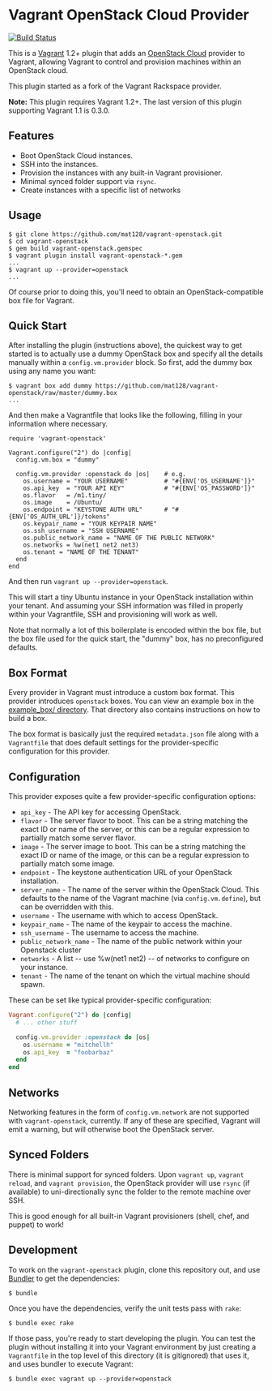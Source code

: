 # Vagrant OpenStack Cloud Provider
[![Build Status](https://travis-ci.org/mat128/vagrant-openstack.png?branch=master)](https://travis-ci.org/mat128/vagrant-openstack)

This is a [Vagrant](http://www.vagrantup.com) 1.2+ plugin that adds an
[OpenStack Cloud](http://www.openstack.org) provider to Vagrant,
allowing Vagrant to control and provision machines within an OpenStack
cloud.

This plugin started as a fork of the Vagrant Rackspace provider.

**Note:** This plugin requires Vagrant 1.2+. The last version of this plugin supporting Vagrant 1.1 is 0.3.0.

## Features

* Boot OpenStack Cloud instances.
* SSH into the instances.
* Provision the instances with any built-in Vagrant provisioner.
* Minimal synced folder support via `rsync`.
* Create instances with a specific list of networks

## Usage

```
$ git clone https://github.com/mat128/vagrant-openstack.git
$ cd vagrant-openstack
$ gem build vagrant-openstack.gemspec
$ vagrant plugin install vagrant-openstack-*.gem
...
$ vagrant up --provider=openstack
...
```

Of course prior to doing this, you'll need to obtain an OpenStack-compatible
box file for Vagrant.

## Quick Start

After installing the plugin (instructions above), the quickest way to get
started is to actually use a dummy OpenStack box and specify all the details
manually within a `config.vm.provider` block. So first, add the dummy
box using any name you want:

```
$ vagrant box add dummy https://github.com/mat128/vagrant-openstack/raw/master/dummy.box
...
```

And then make a Vagrantfile that looks like the following, filling in
your information where necessary.

```
require 'vagrant-openstack'

Vagrant.configure("2") do |config|
  config.vm.box = "dummy"

  config.vm.provider :openstack do |os|    # e.g.
    os.username = "YOUR USERNAME"          # "#{ENV['OS_USERNAME']}"
    os.api_key  = "YOUR API KEY"           # "#{ENV['OS_PASSWORD']}" 
    os.flavor   = /m1.tiny/
    os.image    = /Ubuntu/
    os.endpoint = "KEYSTONE AUTH URL"      # "#{ENV['OS_AUTH_URL']}/tokens"  
    os.keypair_name = "YOUR KEYPAIR NAME"
    os.ssh_username = "SSH USERNAME"
    os.public_network_name = "NAME OF THE PUBLIC NETWORK"
    os.networks = %w(net1 net2 net3)
    os.tenant = "NAME OF THE TENANT"
  end
end
```

And then run `vagrant up --provider=openstack`.

This will start a tiny Ubuntu instance in your OpenStack installation within
your tenant. And assuming your SSH information was filled in properly
within your Vagrantfile, SSH and provisioning will work as well.

Note that normally a lot of this boilerplate is encoded within the box
file, but the box file used for the quick start, the "dummy" box, has
no preconfigured defaults.

## Box Format

Every provider in Vagrant must introduce a custom box format. This
provider introduces `openstack` boxes. You can view an example box in
the [example_box/ directory](https://github.com/cloudbau/vagrant-openstack/tree/master/example_box).
That directory also contains instructions on how to build a box.

The box format is basically just the required `metadata.json` file
along with a `Vagrantfile` that does default settings for the
provider-specific configuration for this provider.

## Configuration

This provider exposes quite a few provider-specific configuration options:

* `api_key` - The API key for accessing OpenStack.
* `flavor` - The server flavor to boot. This can be a string matching
  the exact ID or name of the server, or this can be a regular expression
  to partially match some server flavor.
* `image` - The server image to boot. This can be a string matching the
  exact ID or name of the image, or this can be a regular expression to
  partially match some image.
* `endpoint` - The keystone authentication URL of your OpenStack installation.
* `server_name` - The name of the server within the OpenStack Cloud. This
  defaults to the name of the Vagrant machine (via `config.vm.define`), but
  can be overridden with this.
* `username` - The username with which to access OpenStack.
* `keypair_name` - The name of the keypair to access the machine.
* `ssh_username` - The username to access the machine.
* `public_network_name` - The name of the public network within your Openstack cluster
* `networks` - A list -- use %w(net1 net2) -- of networks to configure
  on your instance.
* `tenant` - The name of the tenant on which the virtual machine should spawn.

These can be set like typical provider-specific configuration:

```ruby
Vagrant.configure("2") do |config|
  # ... other stuff

  config.vm.provider :openstack do |os|
    os.username = "mitchellh"
    os.api_key  = "foobarbaz"
  end
end
```

## Networks

Networking features in the form of `config.vm.network` are not
supported with `vagrant-openstack`, currently. If any of these are
specified, Vagrant will emit a warning, but will otherwise boot
the OpenStack server.

## Synced Folders

There is minimal support for synced folders. Upon `vagrant up`,
`vagrant reload`, and `vagrant provision`, the OpenStack provider will use
`rsync` (if available) to uni-directionally sync the folder to
the remote machine over SSH.

This is good enough for all built-in Vagrant provisioners (shell,
chef, and puppet) to work!

## Development

To work on the `vagrant-openstack` plugin, clone this repository out, and use
[Bundler](http://gembundler.com) to get the dependencies:

```
$ bundle
```

Once you have the dependencies, verify the unit tests pass with `rake`:

```
$ bundle exec rake
```

If those pass, you're ready to start developing the plugin. You can test
the plugin without installing it into your Vagrant environment by just
creating a `Vagrantfile` in the top level of this directory (it is gitignored)
that uses it, and uses bundler to execute Vagrant:

```
$ bundle exec vagrant up --provider=openstack
```
